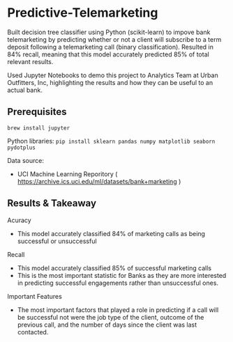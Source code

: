 # Predictive-Telemarketing
Built decision tree classifier using Python (scikit-learn) to impove bank telemarketing by predicting whether or not a client will subscribe to a term deposit following a telemarketing call (binary classification). Resulted in 84% recall, meaning that this model accurately predicted 85% of total relevant results.

Used Jupyter Notebooks to demo this project to Analytics Team at Urban Outfitters, Inc, highlighting the results and how they can be useful to an actual bank.

## Prerequisites
`brew install jupyter`

Python libraries:
`pip install sklearn pandas numpy matplotlib seaborn pydotplus`

Data source:
- UCI Machine Learning Reporitory ( https://archive.ics.uci.edu/ml/datasets/bank+marketing )

## Results & Takeaway
Acuracy
- This model accurately classified 84% of marketing calls as being successful or unsuccessful

Recall
- This model accurately classified 85% of successful marketing calls 
- This is the most important statistic for Banks as they are more interested in predicting successful engagements rather than unsuccessful ones.

Important Features
- The most important factors that played a role in predicting if a call will be successful not were the job type of the client, outcome of the previous call, and the number of days since the client was last contacted.
